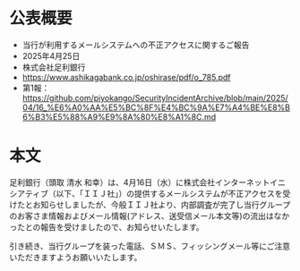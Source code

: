 # 公表概要
- 当行が利用するメールシステムへの不正アクセスに関するご報告
- 2025年4月25日
- 株式会社足利銀行
- https://www.ashikagabank.co.jp/oshirase/pdf/o_785.pdf
- 第1報：https://github.com/piyokango/SecurityIncidentArchive/blob/main/2025/04/16_%E6%A0%AA%E5%BC%8F%E4%BC%9A%E7%A4%BE%E8%B6%B3%E5%88%A9%E9%8A%80%E8%A1%8C.md

# 本文
足利銀行（頭取 清水 和幸）は、4月16日（水）に株式会社インターネットイニシアティブ（以下、「ＩＩＪ社」）の提供するメールシステムが不正アクセスを受けたとお知らせしましたが、今般ＩＩＪ社より、内部調査が完了し当行グループのお客さま情報およびメール情報(アドレス、送受信メール本文等)の流出はなかったとの報告を受けましたので、お知らせいたします。

引き続き、当行グループを装った電話、ＳＭＳ、フィッシングメール等にご注意いただきますようお願いいたします。

